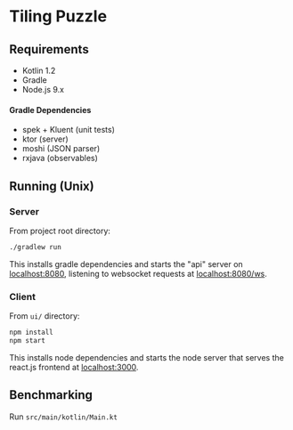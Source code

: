 # Tiling Puzzle


## Requirements
- Kotlin 1.2
- Gradle
- Node.js 9.x

#### Gradle Dependencies
- spek + Kluent (unit tests)
- ktor (server)
- moshi (JSON parser)
- rxjava (observables)

## Running (Unix)
### Server
From project root directory:

```bash
./gradlew run
```

This installs gradle dependencies and starts the "api" server on
[localhost:8080](http://localhost:8080), listening to websocket requests
at [localhost:8080/ws](http://localhost:8080/ws).

### Client
From `ui/` directory:

```bash
npm install
npm start
```

This installs node dependencies and starts the node server that serves
the react.js frontend at [localhost:3000](http://localhost:3000).

## Benchmarking

Run `src/main/kotlin/Main.kt`
